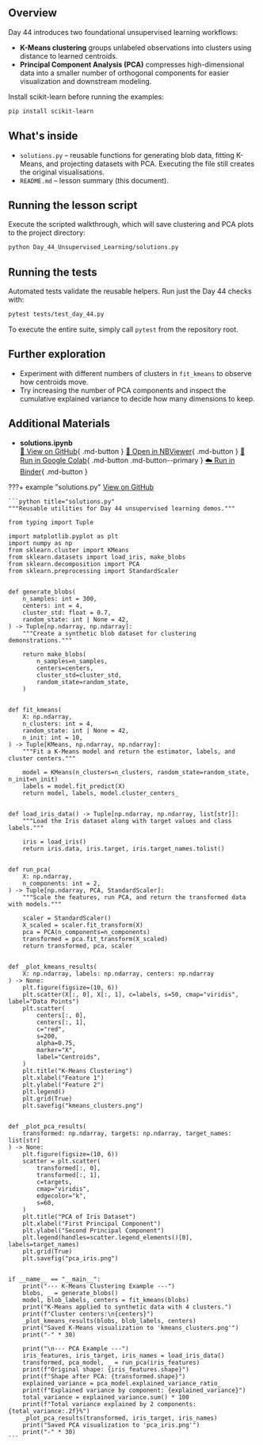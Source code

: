 ## Overview

Day 44 introduces two foundational unsupervised learning workflows:

- **K-Means clustering** groups unlabeled observations into clusters using
  distance to learned centroids.
- **Principal Component Analysis (PCA)** compresses high-dimensional data
  into a smaller number of orthogonal components for easier visualization
  and downstream modeling.

Install scikit-learn before running the examples:

```bash
pip install scikit-learn
```

## What's inside

- `solutions.py` – reusable functions for generating blob data, fitting
  K-Means, and projecting datasets with PCA. Executing the file still
  creates the original visualisations.
- `README.md` – lesson summary (this document).

## Running the lesson script

Execute the scripted walkthrough, which will save clustering and PCA plots
to the project directory:

```bash
python Day_44_Unsupervised_Learning/solutions.py
```

## Running the tests

Automated tests validate the reusable helpers. Run just the Day 44 checks
with:

```bash
pytest tests/test_day_44.py
```

To execute the entire suite, simply call `pytest` from the repository
root.

## Further exploration

- Experiment with different numbers of clusters in `fit_kmeans` to observe
  how centroids move.
- Try increasing the number of PCA components and inspect the cumulative
  explained variance to decide how many dimensions to keep.

## Additional Materials

- **solutions.ipynb**  
  [📁 View on GitHub](https://github.com/saint2706/Coding-For-MBA/blob/main/Day_44_Unsupervised_Learning/solutions.ipynb){ .md-button } 
  [📓 Open in NBViewer](https://nbviewer.org/github/saint2706/Coding-For-MBA/blob/main/Day_44_Unsupervised_Learning/solutions.ipynb){ .md-button } 
  [🚀 Run in Google Colab](https://colab.research.google.com/github/saint2706/Coding-For-MBA/blob/main/Day_44_Unsupervised_Learning/solutions.ipynb){ .md-button .md-button--primary } 
  [☁️ Run in Binder](https://mybinder.org/v2/gh/saint2706/Coding-For-MBA/main?filepath=Day_44_Unsupervised_Learning/solutions.ipynb){ .md-button }

???+ example "solutions.py"
    [View on GitHub](https://github.com/saint2706/Coding-For-MBA/blob/main/Day_44_Unsupervised_Learning/solutions.py)

    ```python title="solutions.py"
    """Reusable utilities for Day 44 unsupervised learning demos."""

    from typing import Tuple

    import matplotlib.pyplot as plt
    import numpy as np
    from sklearn.cluster import KMeans
    from sklearn.datasets import load_iris, make_blobs
    from sklearn.decomposition import PCA
    from sklearn.preprocessing import StandardScaler


    def generate_blobs(
        n_samples: int = 300,
        centers: int = 4,
        cluster_std: float = 0.7,
        random_state: int | None = 42,
    ) -> Tuple[np.ndarray, np.ndarray]:
        """Create a synthetic blob dataset for clustering demonstrations."""

        return make_blobs(
            n_samples=n_samples,
            centers=centers,
            cluster_std=cluster_std,
            random_state=random_state,
        )


    def fit_kmeans(
        X: np.ndarray,
        n_clusters: int = 4,
        random_state: int | None = 42,
        n_init: int = 10,
    ) -> Tuple[KMeans, np.ndarray, np.ndarray]:
        """Fit a K-Means model and return the estimator, labels, and cluster centers."""

        model = KMeans(n_clusters=n_clusters, random_state=random_state, n_init=n_init)
        labels = model.fit_predict(X)
        return model, labels, model.cluster_centers_


    def load_iris_data() -> Tuple[np.ndarray, np.ndarray, list[str]]:
        """Load the Iris dataset along with target values and class labels."""

        iris = load_iris()
        return iris.data, iris.target, iris.target_names.tolist()


    def run_pca(
        X: np.ndarray,
        n_components: int = 2,
    ) -> Tuple[np.ndarray, PCA, StandardScaler]:
        """Scale the features, run PCA, and return the transformed data with models."""

        scaler = StandardScaler()
        X_scaled = scaler.fit_transform(X)
        pca = PCA(n_components=n_components)
        transformed = pca.fit_transform(X_scaled)
        return transformed, pca, scaler


    def _plot_kmeans_results(
        X: np.ndarray, labels: np.ndarray, centers: np.ndarray
    ) -> None:
        plt.figure(figsize=(10, 6))
        plt.scatter(X[:, 0], X[:, 1], c=labels, s=50, cmap="viridis", label="Data Points")
        plt.scatter(
            centers[:, 0],
            centers[:, 1],
            c="red",
            s=200,
            alpha=0.75,
            marker="X",
            label="Centroids",
        )
        plt.title("K-Means Clustering")
        plt.xlabel("Feature 1")
        plt.ylabel("Feature 2")
        plt.legend()
        plt.grid(True)
        plt.savefig("kmeans_clusters.png")


    def _plot_pca_results(
        transformed: np.ndarray, targets: np.ndarray, target_names: list[str]
    ) -> None:
        plt.figure(figsize=(10, 6))
        scatter = plt.scatter(
            transformed[:, 0],
            transformed[:, 1],
            c=targets,
            cmap="viridis",
            edgecolor="k",
            s=60,
        )
        plt.title("PCA of Iris Dataset")
        plt.xlabel("First Principal Component")
        plt.ylabel("Second Principal Component")
        plt.legend(handles=scatter.legend_elements()[0], labels=target_names)
        plt.grid(True)
        plt.savefig("pca_iris.png")


    if __name__ == "__main__":
        print("--- K-Means Clustering Example ---")
        blobs, _ = generate_blobs()
        model, blob_labels, centers = fit_kmeans(blobs)
        print("K-Means applied to synthetic data with 4 clusters.")
        print(f"Cluster centers:\n{centers}")
        _plot_kmeans_results(blobs, blob_labels, centers)
        print("Saved K-Means visualization to 'kmeans_clusters.png'")
        print("-" * 30)

        print("\n--- PCA Example ---")
        iris_features, iris_target, iris_names = load_iris_data()
        transformed, pca_model, _ = run_pca(iris_features)
        print(f"Original shape: {iris_features.shape}")
        print(f"Shape after PCA: {transformed.shape}")
        explained_variance = pca_model.explained_variance_ratio_
        print(f"Explained variance by component: {explained_variance}")
        total_variance = explained_variance.sum() * 100
        print(f"Total variance explained by 2 components: {total_variance:.2f}%")
        _plot_pca_results(transformed, iris_target, iris_names)
        print("Saved PCA visualization to 'pca_iris.png'")
        print("-" * 30)
    ```
